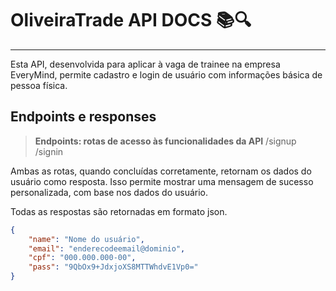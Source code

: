 # OliveiraTrade API DOCS 📚🔍

___

Esta API, desenvolvida para aplicar à vaga de trainee na empresa EveryMind, permite cadastro e login de usuário com informações básica de pessoa física.

## Endpoints e responses

> **Endpoints: rotas de acesso às funcionalidades da API**
> /signup
>/signin

Ambas as rotas, quando concluídas corretamente, retornam os dados do usuário como resposta. Isso permite mostrar uma mensagem de sucesso personalizada, com base nos dados do usuário.

Todas as respostas são retornadas em formato json.

```json
{
	"name": "Nome do usuário",
	"email": "enderecodeemail@dominio",
	"cpf": "000.000.000-00",
	"pass": "9QbOx9+JdxjoXS8MTTWhdvE1Vp0="
}
```